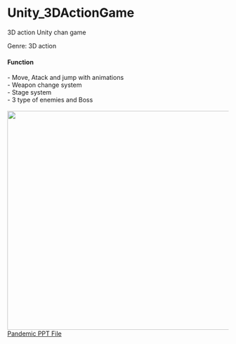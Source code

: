 # Unity_3DActionGame
3D action Unity chan game<br>

Genre: 3D action<br>

<h4>Function</h4>
- Move, Atack and jump with animations<br>
- Weapon change system<br>
- Stage system<br>
- 3 type of enemies and Boss<br><br>

<img src="https://github.com/TeddyUm/Unity_Makit_ClickerPendemic_Repo/blob/master/1676531402416.jpg" width="800" height="500">
<a href="https://docs.google.com/presentation/d/1d2M3BhAjsraRaPVyEUs8T3dwISoBDjk7/edit#slide=id.p1">Pandemic PPT File</a>
